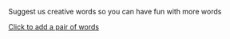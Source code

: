 Suggest us creative words so you can have fun with more words

[Click to add a pair of words](https://github.com/devnar/WhoInsane/discussions/1)
